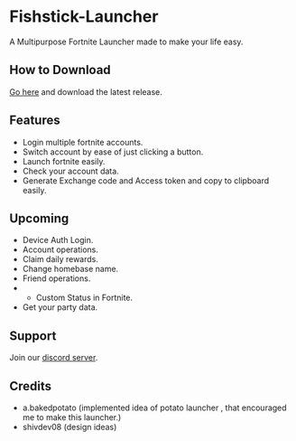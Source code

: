 # Fishstick-Launcher
A Multipurpose Fortnite Launcher made to make your life easy.

## How to Download
[Go here](https://github.com/vanxh/Fishstick-Launcher/releases) and download the latest release.

## Features
- Login multiple fortnite accounts.
- Switch account by ease of just clicking a button.
- Launch fortnite easily.
- Check your account data.
- Generate Exchange code and Access token and copy to clipboard easily.

## Upcoming 
- Device Auth Login.
- Account operations.
- Claim daily rewards.
- Change homebase name.
- Friend operations.
- - Custom Status in Fortnite.
- Get your party data.

## Support
Join our [discord server](https://discord.gg/fishstick).

## Credits
- a.bakedpotato (implemented idea of potato launcher , that encouraged me to make this launcher.)
- shivdev08 (design ideas)

